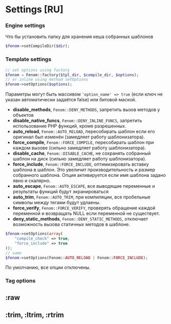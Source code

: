 Settings [RU]
=============

### Engine settings

Что бы установить папку для хранения кеша собранных шаблонов

```php
$fenom->setCompileDir($dir);
```

### Template settings

```php
// set options using factory
$fenom = Fenom::factory($tpl_dir, $compile_dir, $options);
// or inline using method setOptions
$fenom->setOptions($options);
```

Параметры могут быть массивом `'option_name' => true` (если ключ не указан автоматически задаётся false) или битовой маской.

* **disable_methods**, `Fenom::DENY_METHODS`, запретить вызов методов у объектов
* **disable_native_funcs**, `Fenom::DENY_INLINE_FUNCS`, запретить использование PHP функций, кроме разрешенных.
* **auto_reload**, `Fenom::AUTO_RELOAD`, пересобирать шаблон если его оригинал был изменён (замедляет работу шаблонизатора).
* **force_compile**, `Fenom::FORCE_COMPILE`, пересобирать шаблон при каждом вызове (сильно замедляет работу шаблонизатора).
* **disable_cache**, `Fenom::DISABLE_CACHE`, не сохранять собранный шаблон на диск (сильно замедляет работу шаблонизатора).
* **force_include**, `Fenom::FORCE_INCLUDE`, оптимизировать вставку шаблона в шаблон. Это увеличит производительность и размер собранного шаблона.
Опция активируется если имя шаблона задано явно и скалярно.
* **auto_escape**, `Fenom::AUTO_ESCAPE`, все выводящие переменные и результаты функций будут экранироваться
* **auto_trim**, `Fenom::AUTO_TRIM`, при компиляции, все пробельные символы между тегами будут удлаены.
* **force_verify**, `Fenom::FORCE_VERIFY`, проверять обращение каждой переменной и возвращать NULL если переменной не существует.
* **deny_static_methods**, `Fenom::DENY_STATIC_METHODS`, отключает возможность вызова статичных методов в шаблоне.

```php
$fenom->setOptions(array(
    "compile_check" => true,
    "force_include" => true
));
// same
$fenom->setOptions(Fenom::AUTO_RELOAD | Fenom::FORCE_INCLUDE);
```

По умолчанию, все опции отключены.

### Tag options

## :raw

## :trim, :ltrim, :rtrim